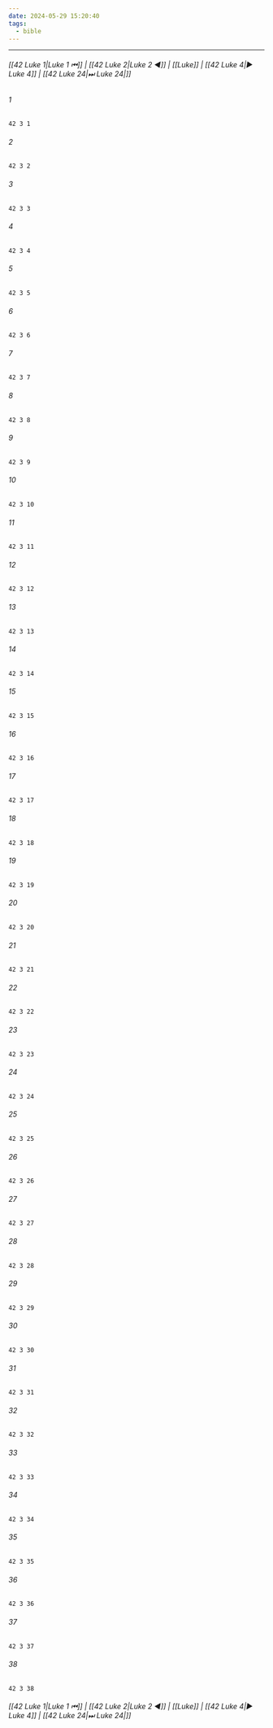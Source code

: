 ```yaml
---
date: 2024-05-29 15:20:40
tags:
  - bible
---
```

___

###### [[42 Luke 1|Luke 1 ⏮]] | [[42 Luke 2|Luke 2 ◀]] | [[Luke]] | [[42 Luke 4|▶ Luke 4]] | [[42 Luke 24|⏭ Luke 24|]]

###### 1
``` verse
42 3 1 
```
###### 2
``` verse
42 3 2 
```
###### 3
``` verse
42 3 3 
```
###### 4
``` verse
42 3 4 
```
###### 5
``` verse
42 3 5 
```
###### 6
``` verse
42 3 6 
```
###### 7
``` verse
42 3 7 
```
###### 8
``` verse
42 3 8 
```
###### 9
``` verse
42 3 9 
```
###### 10
``` verse
42 3 10 
```
###### 11
``` verse
42 3 11 
```
###### 12
``` verse
42 3 12 
```
###### 13
``` verse
42 3 13 
```
###### 14
``` verse
42 3 14 
```
###### 15
``` verse
42 3 15 
```
###### 16
``` verse
42 3 16 
```
###### 17
``` verse
42 3 17 
```
###### 18
``` verse
42 3 18 
```
###### 19
``` verse
42 3 19 
```
###### 20
``` verse
42 3 20 
```
###### 21
``` verse
42 3 21 
```
###### 22
``` verse
42 3 22 
```
###### 23
``` verse
42 3 23 
```
###### 24
``` verse
42 3 24 
```
###### 25
``` verse
42 3 25 
```
###### 26
``` verse
42 3 26 
```
###### 27
``` verse
42 3 27 
```
###### 28
``` verse
42 3 28 
```
###### 29
``` verse
42 3 29 
```
###### 30
``` verse
42 3 30 
```
###### 31
``` verse
42 3 31 
```
###### 32
``` verse
42 3 32 
```
###### 33
``` verse
42 3 33 
```
###### 34
``` verse
42 3 34 
```
###### 35
``` verse
42 3 35 
```
###### 36
``` verse
42 3 36 
```
###### 37
``` verse
42 3 37 
```
###### 38
``` verse
42 3 38 
```

###### [[42 Luke 1|Luke 1 ⏮]] | [[42 Luke 2|Luke 2 ◀]] | [[Luke]] | [[42 Luke 4|▶ Luke 4]] | [[42 Luke 24|⏭ Luke 24|]]

